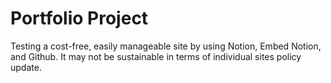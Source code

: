 # Portfolio Project

Testing a cost-free, easily manageable site by using Notion, Embed Notion, and Github.
It may not be sustainable in terms of individual sites policy update.

